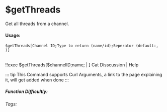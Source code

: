 # $getThreads
Get all threads from a channel.

#### Usage: 
`$getThreads[Channel ID;Type to return (name/id);Seperator (default:, )]`

<br/>
<discord-messages>
	<discord-message :bot="false" role-color="#ffcc9a" author="Member">
		!!exec $getThreads[$channelID;name; | ]
	</discord-message>
	<discord-message :bot="true" author="Custom Command" role-color="#0099ff" avatar="https://media.discordapp.net/avatars/725721249652670555/781224f90c3b841ba5b40678e032f74a.webp">
		Cat Disscussion | Help
	</discord-message>
</discord-messages>

::: tip
This Command supports Curl Arguments, a link to the page explaining it, will get added when done
:::

##### Function Difficultly: <Badge type="warning" text="Medium" vertical="middle" /> 
###### Tags: <Badge type="tip" text="channel" vertical="middle" /> <Badge type="tip" text="Get functions/ get thread" vertical="middle" /> <Badge type="tip" text="Threads" vertical="middle" /> <Badge type="tip" text="Info Threads" vertical="middle" />